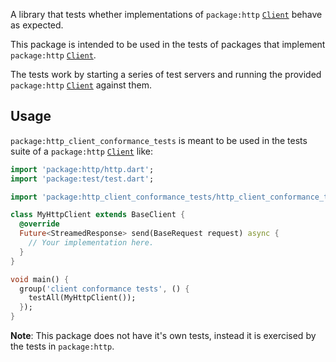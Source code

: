 A library that tests whether implementations of `package:http`
[`Client`](https://pub.dev/documentation/http/latest/http/Client-class.html)
behave as expected.

This package is intended to be used in the tests of packages that implement
`package:http`
[`Client`](https://pub.dev/documentation/http/latest/http/Client-class.html).

The tests work by starting a series of test servers and running the provided
`package:http`
[`Client`](https://pub.dev/documentation/http/latest/http/Client-class.html)
against them.

## Usage

`package:http_client_conformance_tests` is meant to be used in the tests suite
of a `package:http`
[`Client`](https://pub.dev/documentation/http/latest/http/Client-class.html)
like:

```dart
import 'package:http/http.dart';
import 'package:test/test.dart';

import 'package:http_client_conformance_tests/http_client_conformance_tests.dart';

class MyHttpClient extends BaseClient {
  @override
  Future<StreamedResponse> send(BaseRequest request) async {
    // Your implementation here.
  }
}

void main() {
  group('client conformance tests', () {
    testAll(MyHttpClient());
  });
}
```

**Note**: This package does not have it's own tests, instead it is
exercised by the tests in `package:http`.
